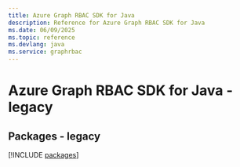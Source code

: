 ```yaml
---
title: Azure Graph RBAC SDK for Java
description: Reference for Azure Graph RBAC SDK for Java
ms.date: 06/09/2025
ms.topic: reference
ms.devlang: java
ms.service: graphrbac
---
```

# Azure Graph RBAC SDK for Java - legacy
## Packages - legacy
[!INCLUDE [packages](graph-rbac-index.md)]